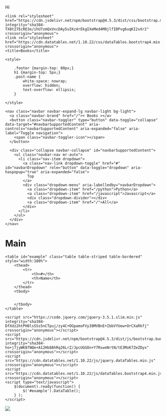 Hi
<html lang="en">
  <head>
    <meta charset="utf-8">
    <meta name="viewport" content="width=device-width, initial-scale=1, shrink-to-fit=no">

    <link rel="stylesheet" href="https://cdn.jsdelivr.net/npm/bootstrap@4.5.3/dist/css/bootstrap.min.css" integrity="sha384-TX8t27EcRE3e/ihU7zmQxVncDAy5uIKz4rEkgIXeMed4M0jlfIDPvg6uqKI2xXr2" crossorigin="anonymous">
    <link rel="stylesheet" href="https://cdn.datatables.net/1.10.22/css/dataTables.bootstrap4.min.css" crossorigin="anonymous">
    <title>Books</title>

    <style>

        .footer {margin-top: 80px;}
        h1 {margin-top: 5px;}
        .post-name {
            white-space: nowrap;
            overflow: hidden;
            text-overflow: ellipsis;
        }
        
    </style>
  </head>
  <body>

    <nav class="navbar navbar-expand-lg navbar-light bg-light">
      <a class="navbar-brand" href="/">< Books ></a>
      <button class="navbar-toggler" type="button" data-toggle="collapse" data-target="#navbarSupportedContent" aria-controls="navbarSupportedContent" aria-expanded="false" aria-label="Toggle navigation">
        <span class="navbar-toggler-icon"></span>
      </button>

      <div class="collapse navbar-collapse" id="navbarSupportedContent">
        <ul class="navbar-nav mr-auto">
          <li class="nav-item dropdown">
            <a class="nav-link dropdown-toggle" href="#" id="navbarDropdown" role="button" data-toggle="dropdown" aria-haspopup="true" aria-expanded="false">
              Top
            </a>
            <div class="dropdown-menu" aria-labelledby="navbarDropdown">
              <a class="dropdown-item" href="/python">Python</a>
              <a class="dropdown-item" href="/javascript">Javascript</a>
              <div class="dropdown-divider"></div>
              <a class="dropdown-item" href="/">All</a>
            </div>
          </li>
        </ul>
      </div>
    </nav>


<main role="main" class="container">

  <div class="starter-template">
    <h1>Main</h1>

    <table id="example" class="table table-striped table-bordered" style="width:100%">
        <thead>
            <tr>
                <th>#</th>
                <th>Name</th>
            </tr>
        </thead>
        <tbody>


        </tbody>
    </table>

  </div>

</main>

<div class="footer"></div>


    <script src="https://code.jquery.com/jquery-3.5.1.slim.min.js" integrity="sha384-DfXdz2htPH0lsSSs5nCTpuj/zy4C+OGpamoFVy38MVBnE+IbbVYUew+OrCXaRkfj" crossorigin="anonymous"></script>
    <script src="https://cdn.jsdelivr.net/npm/bootstrap@4.5.3/dist/js/bootstrap.bundle.min.js" integrity="sha384-ho+j7jyWK8fNQe+A12Hb8AhRq26LrZ/JpcUGGOn+Y7RsweNrtN/tE3MoK7ZeZDyx" crossorigin="anonymous"></script>
    <script src="https://cdn.datatables.net/1.10.22/js/jquery.dataTables.min.js" crossorigin="anonymous"></script>
    <script src="https://cdn.datatables.net/1.10.22/js/dataTables.bootstrap4.min.js" crossorigin="anonymous"></script>
    <script type="text/javascript">
        $(document).ready(function() {
            $('#example').DataTable();
        } );
    </script>

  </body>
</html>
<img src=C:\Users\G5\Desktop\less1.jpg>
